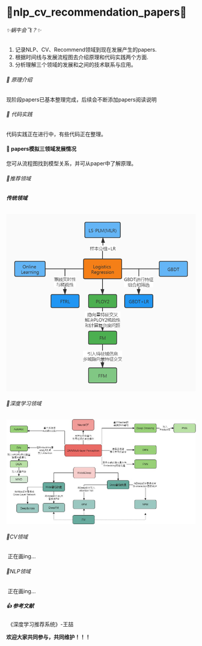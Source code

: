 # :snail:nlp_cv_recommendation_papers:honeybee:

######  :sparkles:蜗牛会飞？:sparkles:

1. 记录NLP、CV、Recommend领域到现在发展产生的papers.
2. 根据时间线与发展流程图去介绍原理和代码实践两个方面.
3. 分析理解三个领域的发展和之间的技术联系与应用。

###### :imp: 原理介绍

 现阶段papers已基本整理完成，后续会不断添加papers阅读说明

######  :imp: 代码实践

代码实践正在进行中，有些代码正在整理。

####  :whale2: papers模拟三领域发展情况

 您可从流程图找到模型关系，并可从paper中了解原理。

######  :ram:推荐领域

######          **传统领域**  

![traditional_recommendation](./Image/traditional_recommendation.jpg)



###### :dolphin:深度学习领域

![deepLearning_recommendation](./Image/deeplearning_recommendation.jpg)



###### :dolphin:CV领域

​	正在画ing...

###### :dolphin:NLP领域

​	正在画ing...



##### :thumbsup: 参考文献​

​	《深度学习推荐系统》-王喆





**欢迎大家共同参与，共同维护！！！**





